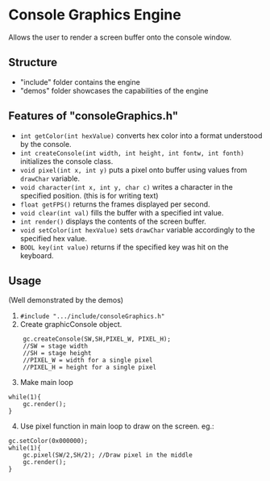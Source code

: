 # Console Graphics Engine
Allows the user to render a screen buffer onto the console window.
## Structure
- "include" folder contains the engine
- "demos" folder showcases the capabilities of the engine

## Features of "consoleGraphics.h"
- ``` int getColor(int hexValue) ``` converts hex color into a format understood by the console.
- ``` int createConsole(int width, int height, int fontw, int fonth) ``` initializes the console class.
- ``` void pixel(int x, int y) ``` puts a pixel onto buffer using values from ``` drawChar ``` variable.
- ``` void character(int x, int y, char c) ``` writes a character in the specified position. (this is for writing text)
- ``` float getFPS() ``` returns the frames displayed per second.
- ``` void clear(int val) ``` fills the buffer with a specified int value.
- ``` int render() ``` displays the contents of the screen buffer.
- ``` void setColor(int hexValue) ``` sets ``` drawChar ``` variable accordingly to the specified hex value.
- ``` BOOL key(int value) ``` returns if the specified key was hit on the keyboard.

## Usage
(Well demonstrated by the demos)
1. ``` #include ".../include/consoleGraphics.h" ```
2. Create graphicConsole object.
``` graphicConsole gc;
    gc.createConsole(SW,SH,PIXEL_W, PIXEL_H);
    //SW = stage width
    //SH = stage height
    //PIXEL_W = width for a single pixel
    //PIXEL_H = height for a single pixel
```
3. Make main loop
```
while(1){
    gc.render();
}
```
4. Use pixel function in main loop to draw on the screen.
eg.:
```
gc.setColor(0x000000);
while(1){
    gc.pixel(SW/2,SH/2); //Draw pixel in the middle
    gc.render();
}
```